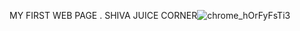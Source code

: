 MY FIRST WEB PAGE . SHIVA JUICE CORNER![chrome_hOrFyFsTi3](https://github.com/akdeveloper01/work3/assets/136264753/66fc397a-be9e-401c-8eb6-370d1d9ae2c2)
